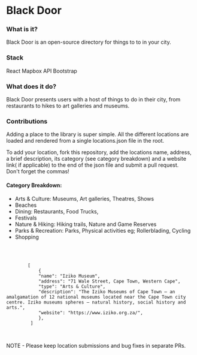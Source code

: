<h1>Black Door</h1>
<h3>What is it? </h3>
Black Door is an open-source directory for things to to in your city. 
<h3>Stack </h3>
React
Mapbox API
Bootstrap
<h3>What does it do?</h3>
Black Door presents users with a host of things to do in their city, from restaurants to hikes to art galleries and museums.
<h3>Contributions</h3>
Adding a place to the library is super simple. All the different locations are loaded and rendered from a single locations.json file in the root.
<br>

To add your location, fork this repository, add the locations name, address, a brief description, its category (see category breakdown) and a website link( if applicable) to the end of the json file and submit a pull request. 
<br>
 Don't forget the commas!
 <h4>Category Breakdown:</h4>
 <ul>
    <li>Arts & Culture: Museums, Art galleries, Theatres, Shows</li>
    <li>Beaches</li>
    <li>Dining: Restaurants, Food Trucks,</li>
    <li>Festivals</li>
    <li>Nature & Hiking:  Hiking trails, Nature and Game Reserves</li>
    <li>Parks & Recreation: Parks, Physical activities eg; Rollerblading, Cycling</li>
    <li>Shopping</li>
</ul>
<br>
<pre>
    <code>
        [
            {
            "name": "Iziko Museum",
            "address": "71 Wale Street, Cape Town, Western Cape",
            "type": "Arts & Culture",
            "description": "The Iziko Museums of Cape Town — an amalgamation of 12 national museums located near the Cape Town city centre. Iziko museums spheres – natural history, social history and arts.",
            "website": "https://www.iziko.org.za/",
            },
         ]

</code>
</pre>



NOTE - Please keep location submissions and bug fixes in separate PRs.
